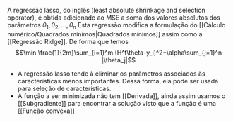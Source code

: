 A regressão lasso, do inglês (least absolute shrinkage and selection operator), é obtida adicionado ao MSE a soma dos valores absolutos dos parâmetros $\theta_1,\theta_2,...,\theta_n$
Esta regressão modifica a formulação do [[Cálculo numérico/Quadrados mínimos|Quadrados mínimos]] assim como a [[Regressão Ridge]]. De forma que temos
$$\min \frac{1}{2m}\sum_{i=1}^m (H^t\theta-y_i)^2+\alpha\sum_{j=1}^n |\theta_j|$$
- A regressão lasso tende à eliminar os parâmetros associados às características menos importantes. Dessa forma, ela pode ser usada para seleção de características.
- A função a ser minimizada não tem [[Derivada]], ainda assim usamos o [[Subgradiente]] para encontrar a solução visto que a função é uma [[Função convexa]]